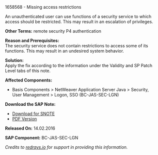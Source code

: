 1658568 - Missing access restrictions

An unauthenticated user can use functions of a security service to which access should be restricted. This may result in an escalation of privileges.

**Other Terms:** remote security P4 authentication

**Reason and Prerequisites:**  
The security service does not contain restrictions to access some of its functions. This may result in an undesired system behavior.

**Solution:**  
Apply the fix according to the information under the Validity and SP Patch Level tabs of this note.

**Affected Components:**  
- Basis Components > NetWeaver Application Server Java > Security, User Management > Logon, SSO (BC-JAS-SEC-LGN)

**Download the SAP Note:**  
- [Download for SNOTE](https://notesdownloads.sap.com/note/0040000017350202017)  
- [PDF Version](https://me.sap.com/sap/support/sfm/notes/print/0001658568?language=en-US&token=0792BD3999F1B9D1E6254183E9D33FD2)

**Released On:** 14.02.2016

**SAP Component:** BC-JAS-SEC-LGN

*Credits to [redrays.io](https://redrays.io) for support in providing this information.*